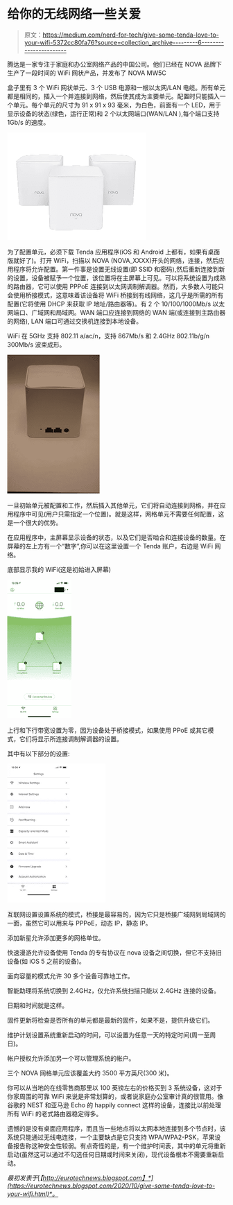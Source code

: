 # 给你的无线网络一些关爱

> 原文：<https://medium.com/nerd-for-tech/give-some-tenda-love-to-your-wifi-5372cc80fa76?source=collection_archive---------6----------------------->

腾达是一家专注于家庭和办公室网络产品的中国公司。他们已经在 NOVA 品牌下生产了一段时间的 WiFi 网状产品，并发布了 NOVA MW5C

盒子里有 3 个 WiFi 网状单元、3 个 USB 电源和一根以太网/LAN 电缆。所有单元都是相同的，插入一个并连接到网络，然后使其成为主要单元。配置时只能插入一个单元。每个单元的尺寸为 91 x 91 x 93 毫米，为白色，前面有一个 LED，用于显示设备的状态(绿色，运行正常)和 2 个以太网端口(WAN/LAN ),每个端口支持 1Gb/s 的速度。

![](img/1bf5064ed75aec5332518dd50f2afa2e.png)

为了配置单元，必须下载 Tenda 应用程序(iOS 和 Android 上都有，如果有桌面版就好了)。打开 WiFi，扫描以 NOVA (NOVA_XXXX)开头的网络，连接，然后应用程序将允许配置。第一件事是设置无线设置(即 SSID 和密码),然后重新连接到新的设置，设备被赋予一个位置，该位置将在主屏幕上可见。可以将系统设置为成熟的路由器，它可以使用 PPPoE 连接到以太网调制解调器。然而，大多数人可能只会使用桥接模式，这意味着该设备将 WiFi 桥接到有线网络，这几乎是所需的所有配置(它将使用 DHCP 来获取 IP 地址/路由器等)。有 2 个 10/100/1000Mb/s 以太网端口、广域网和局域网。WAN 端口应连接到网络的 WAN 端(或连接到主路由器的网络), LAN 端口可通过交换机连接到本地设备。

WiFi 在 5GHz 支持 802.11 a/ac/n，支持 867Mb/s 和 2.4GHz 802.11b/g/n 300Mb/s 波束成形。

![](img/f073207bbcb4eabef654ebc05b13c65b.png)

一旦初始单元被配置和工作，然后插入其他单元，它们将自动连接到网格，并在应用程序中可见(用户只需指定一个位置)。就是这样，网格单元不需要任何配置，这是一个很大的优势。

在应用程序中，主屏幕显示设备的状态，以及它们是否啮合和连接设备的数量。在屏幕的左上方有一个“数字”,你可以在这里设置一个 Tenda 账户，右边是 WiFi 网络。

底部显示我的 WiFi(这是初始进入屏幕)

![](img/811f1e2523b12bdf06bdf2e00cb3349a.png)

上行和下行带宽设置为零，因为设备处于桥接模式，如果使用 PPoE 或其它模式，它们将显示所连接调制解调器的设置。

其中有以下部分的设置:

![](img/3c085fd258364d08c0e16c077f1f9b20.png)

互联网设置设置系统的模式，桥接是最容易的，因为它只是桥接广域网到局域网的一面，虽然它可以用来与 PPPoE，动态 IP，静态 IP。

添加新星允许添加更多的网格单位。

快速漫游允许设备使用 Tenda 的专有协议在 nova 设备之间切换，但它不支持旧设备(如 iOS 5 之前的设备)。

面向容量的模式允许 30 多个设备可靠地工作。

智能助理将系统切换到 2.4GHz，仅允许系统扫描只能以 2.4GHz 连接的设备。

日期和时间就是这样。

固件更新将检查是否所有的单元都是最新的固件，如果不是，提供升级它们。

维护计划设置系统重新启动的时间，可以设置为任意一天的特定时间(周一至周日)。

帐户授权允许添加另一个可以管理系统的帐户。

三个 NOVA 网格单元应该覆盖大约 3500 平方英尺(300 米)。

你可以从当地的在线零售商那里以 100 英镑左右的价格买到 3 系统设备，这对于你家周围的可靠 WiFi 来说是非常划算的，或者说家庭办公室审计真的很管用。像谷歌的 NEST 和亚马逊 Echo 的 happily connect 这样的设备，连接比以前处理所有 WiFi 的老式路由器稳定得多。

遗憾的是没有桌面应用程序，而且当一些地点将以太网本地连接到多个节点时，该系统只能通过无线电连接，一个主要缺点是它只支持 WPA/WPA2-PSK，苹果设备报告称这种安全性较弱。有点奇怪的是，有一个维护时间表，其中的单元将重新启动(虽然这可以通过不勾选任何日期或时间来关闭)，现代设备根本不需要重新启动。

*最初发表于*[*【http://eurotechnews.blogspot.com】*](https://eurotechnews.blogspot.com/2020/10/give-some-tenda-love-to-your-wifi.html)*。*